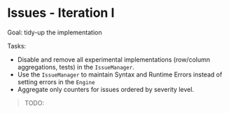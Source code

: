 # Issues - Iteration I

Goal: tidy-up the implementation

Tasks:
- Disable and remove all experimental implementations (row/column aggregations, tests) in the  `IssueManager`.
- Use the `IssueManager` to maintain Syntax and Runtime Errors instead of setting errors in the `Engine`
- Aggregate only counters for issues ordered by severity level.

> TODO: